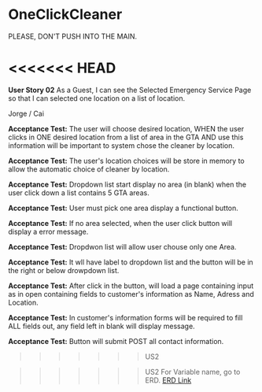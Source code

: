 # OneClickCleaner

PLEASE, DON'T PUSH INTO THE MAIN. 


<<<<<<< HEAD
=======
__User Story 02__ As a Guest, I can see the Selected Emergency Service Page so that I can selected one location on a list of location.
 
Jorge / Cai

__Acceptance Test:__ The user will choose desired location, WHEN the user clicks in ONE desired location from a list of area in the GTA AND use this information will be important to system chose the cleaner by location.

__Acceptance Test:__ The user's location choices will be store in memory to allow the automatic choice of cleaner by location. 

__Acceptance Test:__ Dropdown list start display no area (in blank) when the user click down a list contains 5 GTA areas.

__Acceptance Test:__ User must pick one area display a functional button. 

__Acceptance Test:__ If no area selected, when the user click button will display a error message.

__Acceptance Test:__ Dropdwon list will allow user chouse only one Area.

__Acceptance Test:__ It wll have label to dropdown list and the button will be in the right or below drowpdown list.

__Acceptance Test:__ After click in the button, will load a page containing input as in open containing fields to customer's information as Name, Adress and Location.

__Acceptance Test:__ In customer's information forms will be required to fill ALL fields out, any field left in blank will display message.

__Acceptance Test:__ Button will submit POST all contact information.


>>>>>>> US2

>>>>>>> US2
For Variable name, go to ERD.
[ERD Link](https://online.visual-paradigm.com/w/spshcdwy/diagrams/?lightbox=1&highlight=0000ff&edit=_blank&layers=1&nav=1&title=ERDOnClickClean#RU2FsdGVkX18wvrwI%2FlxI0aFbOxMwN7HCTm4OGNqnIH26pD3ws3hiJK9%2B%2F2%2BuLaCDgsPghnUmpiNnRHuwnqqR0fWMSKVYkJ95aH4aq3cj32JfRvoxhu6HvEkopf%2FG9xyGNsIZfIhf5pKmMDYUIXFAzKui91mmUiYCdcOcwC34Bjr7THdfCq1HjIUSusJGmQXKrg7du%2BodsTi%2FbLnProggoh6D%2FzKgnpflVuWbyPgXp8XRuO9Kkkt0CQv5lSVBTwb67G6rfXWMbotCIA7QpK%2Bs0wN5fDjqrzA1Ewg8c1ecid8aXisL7zQT5QRklGLR4WCA5955qv1CRQv31IgkVcgsL5hwmTugk83LiqstVeNKMul0svJxZ5rIvHdSfni7zxHZz2uSJDJkQfJN0CYg5TKajhdT1R5VCaIeK1bBoaa2rqUX6Ra3%2FKj9abN2vVfeG7vqYEmnCU%2Bh%2FaJkD4oR01KBtEycjmy2xGx9IT5QNmlWovE5KKQm%2Fs2oEtdpwkH%2F6SZnR25pCEsbExq9n0JAzO%2BqQjWeJNK1Tz9uy3rGSEhAcGfNlFlvYgTyCJ4gs2gpxdScFXHXLbLMVUC4ayewI0uSMEoK8xGcnAzbiKz%2FTydN5dRWhlkMv6SbNeTyjlKGhLDxhGMAT4FuK9W%2BWX9U1SVuyHIjAhxOHmU5FvL72qoEhFI4gHC1eQ9oubA1xFF9rHTaqeUbE8A3C%2BmUDlcgYY2f5r3VNcmhUv6nnv91R716uW%2Bo7wYmAuB%2FBOXNu4HtY3QzoXLil8EQMCWXGO5RNQTnY9okVRZPDDzbRHgFvjxMG53KddlRbDoh%2FUfOht7ZVZBFKMKXu5vAwjFrql754xLA7%2FVfivwgzPaxWcI3WknH8%2BnVdYxUyULQ6Ze3QHhiJaVZg3Lu0QWgxcoCMh%2BU9ZbqGMDfsGyABwTG32MIqhu5g0qAwxpigo%2FDPGsVRYhnq0KBQvVp%2FcI4fHW4FkoHPj86s2Td1SPmYb0jAhRE%2FpDot0hXUhBfvG8f%2FNqRgznqNwDJZjCnaB487NhRmX6lFMCDbBvF93GtjAMesBMyRYWBSqM3vSGy5J5dEP%2BCTck9Y4wE0rgT1ruJIEqVWFSKqjOtSNaD4ILdauoJiwtaOFva48z42s1nfqCnldwMWBwJo536PRKt82dnkkybFufyD2Fk8VUJI06ZQQBhOdc2ZcLXWc14%2F%2F%2Fql7lzS%2B6vXJWAntioLiJxz7G8IfqZ5OBWETKvrPg%2Bh4dzMjmuIiUoOlOiknVi9TTXkJ%2BIU%2FL9hbYoT1DbMut7GXEGYnxHvzWU68jMYYkWN3tNnEFVQvBvoLrY2g8%2B9oTSVS9OhWadEUO4UsYudif4%2FXT12XLXP1uWolpn2AfUeaRYv81xKXSV3LyP6UitY8b%2FL2gYjT3GWQEWFn1kw%2BPkrAhNWLCwmlgE6YHwuOO9jhhNte7TdODL1DqHvigBTWL3MY7y%2B383PQ9gWow%2FIEBG1mbmif7VesdDFnIMqhfROXM%2B1L1enRw7mEpAistxkoNDql0E93Ke3VQqULM0h8eudnL6%2Fx8UAu8rdC1NxXxfveFDyt5DyMF0UHqtEy%2B%2BsO4CC76JbOy6sgg%2FGPeYnsbNf9zOW7Ra6HUMxA%2FYrfRCuMAFhPUn12rcXQs0I52ieC5DGa1P%2BA%2BPPZliY8JkJkYKd9NTR6A%2BzG6FtwNTUYvsWC2oBROHmCHzmurEcZOeJkvMCZOhlWDAQYL9pZ%2BQUqs5N8jqSOJ0xEe9WRBQ9aOVxkGJrIWsjVDzRqXRpWNBxdyMiG1QFh0KtRRityfQu3m3E%2FlrgsY8RwExIfm1PMzt%2BU9ltHBW%2BG8InwGn55WTakAHo8pXY6HcAQMCDTD7y1qdtHdUSvAQpycOVVFpjBkEVw9xM13mQKD77dI%2F%2FMk%2Bv%2Bf0%2FZDK3E9hXVlMJtS%2BfE1x%2BXaUFoxj%2FLANwX0WGU52GziCTR4MXhxAZVY66BaeXJGh0AB1eY0oOR3vkxTizpjo1bzEJ3m72evqsMZT73MhDNgCTOz224%2BrzOJXrYrY9CII0xlPZpU2tBB9rbHlUP8V7h8uBlVJwm3h%2BvWX4%2BXfsphtoUkYdVUueirki56OAXiQC2ebUMbMNBDLZku6DDZ485qsNQA9EnT0P%2Bs1w1Tb7bBNQ7SQvv9OeMy8PwQ2UNk9GueqIoF8rmoGJAhKkgi1HDPTdETyK%2BSfzF0yXd5K7MUYysDZ7od9hT3dK7ajOm7Nc7uWEAkADloR3JafycxwYqYXON3RKySxmjlw8KKSGvRcPr8mYUCsdCCfWOTQq13E5B8M%2Fz42PUkzlig6c0hmbFcf2hrkblDia1yHXIw2lktocw8JnMIml5k6C8cXtEzcchiS5lMFxKnrb8sPH2Ko6wuEUjETmzsQuj6OIGwgbJ8Vjw71NPcTovZKpKCiiwNKaRiQfD3bVT7btE%2FGv0SSM503b6uwvsa%2FKjBcfaQUC%2BHpC01u6%2FQ%2BDC%2FheGGzhlOsT8Ms2lQxl%2BRLkparubpZs0UFv1O44R21mFuJnZCyCpL3n958C5uKbnPxTJP8BUEFfucjO0qJo0e9HCriIT044sDM1vdqUB%2F2vhBa4DMdjWJYFxw4jFjl8MDNNYRnnE6fxVbU0Cqgy4Dc8biKFfZIxf4haJ2nDZ1oLbky3K%2BJN%2BFjPm5zUFnytqo6viwVBkYSPa79213StNnuDrfJw7N8hqW68LmZObRJUrRoOVdnhgL4ZXWg3g%2FlC4340ujlwHWR84qmgGr3%2B7uuzqCmsxEmJIuJO1aMAOc0kx%2B9jNurgkY1410NaEg0FYIoVYrh6KjO2Er11qYOiJBk4wHNIHzuVIHFbqNU2ToTQlJuhRHNB51iWx2dqJx5dq%2BbKvoljWfR2joBkKrh0zI%2B4t%2BoX9Ejoq7ig9M3HyRuCapHoaMfEVSncr3TlCAr1Qi6VGYzPgx0dMgDcBZVTXpz%2BnJ%2BEhP2DP4vZNmRh01BFu9%2Bnc%2F9dIQsZ4mzQOXWHmCmrAs6FMJBaNa27wrW3DEtzpKbVWh3geQyzd92tbPs2Y5ESxEmPkRAMFGRs%2Bpew%2F%2FrN9%2FtAPO%2Bc2Gql1pELgVs%2FKiQ3fPBT5xgy1IBxxmN7RVBteHp6nHUogQvyDZcwoj2b0sGH%2F2vxItQ58FivYtijuJDTapHtgagvQGaR7oCqT6p%2FTkdGuZSq1lK9PYgD5imMaxloUoHixJ%2BlM%2B%2B2%2Fy%2BwFKbNAsaMDDukJpIJ4btru3ZXnZg4AKJvmozRdspNNR2Rf9H3iyJk54%2FSZacIzGYgscwub8GPgwMrMy9RNYZD29DvhP3iMrUUf5%2Bxq9nfLiJJesnY%2BGYbXpi2AudA05khkVxuFO23oORc81Zij6Zti3V3Yh4ccz5539te90Mgvkms61vMn%2FEenz2XtxLYDf8AzgJuLc%2Fr34%2B99P8xS1xfApcX1tz6rd%2B3eq%2BH%2BHlW8ghkzeq7HZziVYwhVJ7p15fF9MYZVp9VDV19a83K1aqBI%2FPVu630tPF2JLFfXL%2F9ReaPGNKjxceT6tIMVu1CMUbJfZFrxL7qj6e0bIRkeK0qQvJiz5o09W2w2DwQFV6C1BzFT8n4r0AQZuVvL1l8uNL64LQYQS%2FS25idGXXtrkoRugtEogx05ZMdwWo9ax5DS1NnRRdsgCZpK2OefaAa084TnD%2BZq2aFUDA3zpeI4Ner45Geya0Ex%2BWfhk6nLNb2DKmBiKj7iHpZVfd%2FqciIfcMr254yOWSyUJoH14ShckRieYhTdR8zRNBIvKmdCNifUBJFQY%3D)
